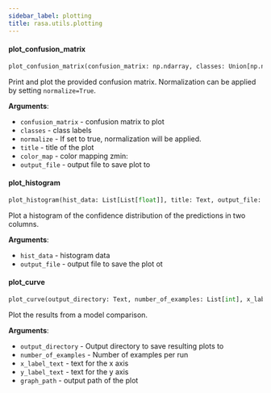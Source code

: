 ```yaml
---
sidebar_label: plotting
title: rasa.utils.plotting
---
```


#### plot\_confusion\_matrix

```python
plot_confusion_matrix(confusion_matrix: np.ndarray, classes: Union[np.ndarray, List[Text]], normalize: bool = False, title: Text = "Confusion matrix", color_map: Any = None, zmin: int = 1, output_file: Optional[Text] = None) -> None
```

Print and plot the provided confusion matrix.
Normalization can be applied by setting `normalize=True`.

**Arguments**:

- `confusion_matrix` - confusion matrix to plot
- `classes` - class labels
- `normalize` - If set to true, normalization will be applied.
- `title` - title of the plot
- `color_map` - color mapping
  zmin:
- `output_file` - output file to save plot to

#### plot\_histogram

```python
plot_histogram(hist_data: List[List[float]], title: Text, output_file: Optional[Text] = None) -> None
```

Plot a histogram of the confidence distribution of the predictions in two columns.

**Arguments**:

- `hist_data` - histogram data
- `output_file` - output file to save the plot ot

#### plot\_curve

```python
plot_curve(output_directory: Text, number_of_examples: List[int], x_label_text: Text, y_label_text: Text, graph_path: Text) -> None
```

Plot the results from a model comparison.

**Arguments**:

- `output_directory` - Output directory to save resulting plots to
- `number_of_examples` - Number of examples per run
- `x_label_text` - text for the x axis
- `y_label_text` - text for the y axis
- `graph_path` - output path of the plot

